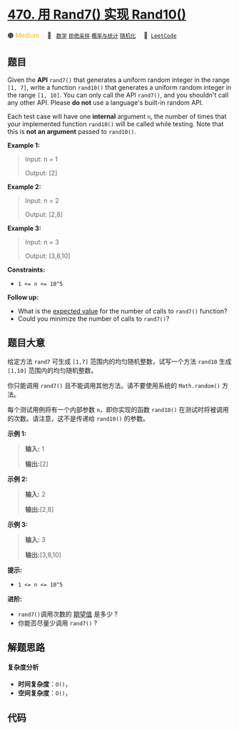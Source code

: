 # [470. 用 Rand7() 实现 Rand10()](https://leetcode.com/problems/implement-rand10-using-rand7)

🟠 <font color=#ffb800>Medium</font>&emsp; 🔖&ensp; [`数学`](/tag/math.md) [`拒绝采样`](/tag/rejection-sampling.md) [`概率与统计`](/tag/probability-and-statistics.md) [`随机化`](/tag/randomized.md)&emsp; 🔗&ensp;[`LeetCode`](https://leetcode.com/problems/implement-rand10-using-rand7)

## 题目

Given the **API** `rand7()` that generates a uniform random integer in the
range `[1, 7]`, write a function `rand10()` that generates a uniform random
integer in the range `[1, 10]`. You can only call the API `rand7()`, and you
shouldn't call any other API. Please **do not** use a language's built-in
random API.

Each test case will have one **internal** argument `n`, the number of times
that your implemented function `rand10()` will be called while testing. Note
that this is **not an argument** passed to `rand10()`.



**Example 1:**

> Input: n = 1
> 
> Output: [2]

**Example 2:**

> Input: n = 2
> 
> Output: [2,8]

**Example 3:**

> Input: n = 3
> 
> Output: [3,8,10]

**Constraints:**

  * `1 <= n <= 10^5`



**Follow up:**

  * What is the [expected value](https://en.wikipedia.org/wiki/Expected_value) for the number of calls to `rand7()` function?
  * Could you minimize the number of calls to `rand7()`?


## 题目大意

给定方法 `rand7` 可生成 `[1,7]` 范围内的均匀随机整数，试写一个方法 `rand10` 生成 `[1,10]` 范围内的均匀随机整数。

你只能调用 `rand7()` 且不能调用其他方法。请不要使用系统的 `Math.random()` 方法。

每个测试用例将有一个内部参数 `n`，即你实现的函数 `rand10()` 在测试时将被调用的次数。请注意，这不是传递给 `rand10()` 的参数。



**示例 1:**

> 
> 
> 
> 
> 
> **输入:** 1
> 
> **输出:**[2]
> 
> 

**示例 2:**

> 
> 
> 
> 
> 
> **输入:** 2
> 
> **输出:**[2,8]
> 
> 

**示例 3:**

> 
> 
> 
> 
> 
> **输入:** 3
> 
> **输出:**[3,8,10]
> 
> 



**提示:**

  * `1 <= n <= 10^5`



**进阶:**

  * `rand7()`调用次数的 [期望值](https://en.wikipedia.org/wiki/Expected_value) 是多少 ?
  * 你能否尽量少调用 `rand7()` ?


## 解题思路

#### 复杂度分析

- **时间复杂度**：`O()`，
- **空间复杂度**：`O()`，

## 代码

```javascript

```